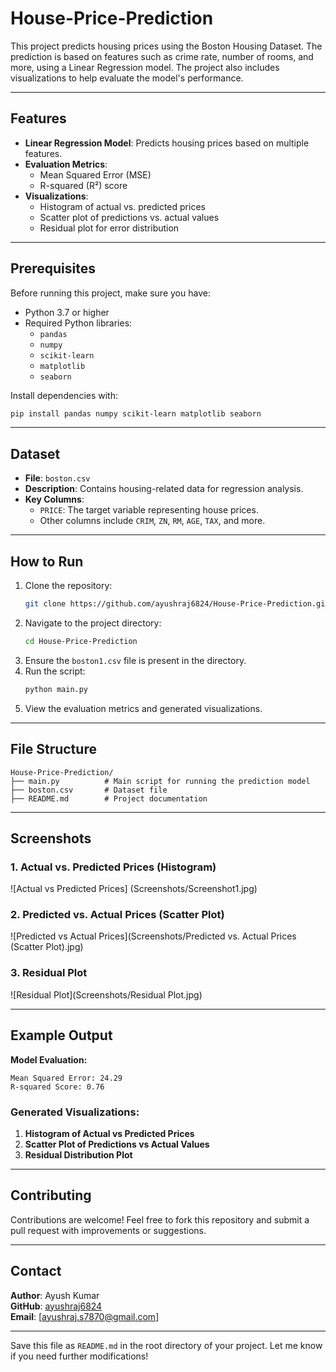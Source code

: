 # House-Price-Prediction

This project predicts housing prices using the Boston Housing Dataset. The prediction is based on features such as crime rate, number of rooms, and more, using a Linear Regression model. The project also includes visualizations to help evaluate the model's performance.

---

## Features
- **Linear Regression Model**: Predicts housing prices based on multiple features.
- **Evaluation Metrics**:
  - Mean Squared Error (MSE)
  - R-squared (R²) score
- **Visualizations**:
  - Histogram of actual vs. predicted prices
  - Scatter plot of predictions vs. actual values
  - Residual plot for error distribution

---

## Prerequisites
Before running this project, make sure you have:
- Python 3.7 or higher
- Required Python libraries:
  - `pandas`
  - `numpy`
  - `scikit-learn`
  - `matplotlib`
  - `seaborn`

Install dependencies with:
```bash
pip install pandas numpy scikit-learn matplotlib seaborn
```

---

## Dataset
- **File**: `boston.csv`
- **Description**: Contains housing-related data for regression analysis.
- **Key Columns**:
  - `PRICE`: The target variable representing house prices.
  - Other columns include `CRIM`, `ZN`, `RM`, `AGE`, `TAX`, and more.

---

## How to Run
1. Clone the repository:
   ```bash
   git clone https://github.com/ayushraj6824/House-Price-Prediction.git
   ```
2. Navigate to the project directory:
   ```bash
   cd House-Price-Prediction
   ```
3. Ensure the `boston1.csv` file is present in the directory.
4. Run the script:
   ```bash
   python main.py
   ```
5. View the evaluation metrics and generated visualizations.

---

## File Structure
```plaintext
House-Price-Prediction/
├── main.py          # Main script for running the prediction model
├── boston.csv       # Dataset file
├── README.md        # Project documentation
```

---

## Screenshots
### 1. **Actual vs. Predicted Prices (Histogram)**  
   ![Actual vs Predicted Prices] (Screenshots/Screenshot1.jpg)

### 2. **Predicted vs. Actual Prices (Scatter Plot)**  
   ![Predicted vs Actual Prices](Screenshots/Predicted vs. Actual Prices (Scatter Plot).jpg)

### 3. **Residual Plot**  
   ![Residual Plot](Screenshots/Residual Plot.jpg)

---

## Example Output
**Model Evaluation:**
```plaintext
Mean Squared Error: 24.29
R-squared Score: 0.76
```

### Generated Visualizations:
1. **Histogram of Actual vs Predicted Prices**
2. **Scatter Plot of Predictions vs Actual Values**
3. **Residual Distribution Plot**

---

## Contributing
Contributions are welcome! Feel free to fork this repository and submit a pull request with improvements or suggestions.

---

## Contact
**Author**: Ayush Kumar  
**GitHub**: [ayushraj6824](https://github.com/ayushraj6824)  
**Email**: [ayushraj.s7870@gmail.com]  

---

Save this file as `README.md` in the root directory of your project. Let me know if you need further modifications!
